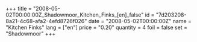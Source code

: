 +++
title = "2008-05-02T00:00:00Z_Shadowmoor_Kitchen_Finks_[en]_false"
id = "7d203208-8a21-4c68-afa2-4efd8726f026"
date = "2008-05-02T00:00:00Z"
name = "Kitchen Finks"
lang = ["en"]
price = "0.20"
quantity = 4
foil = false
set = "Shadowmoor"
+++
